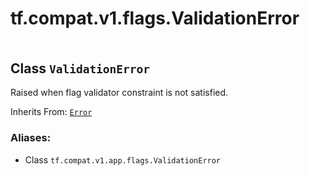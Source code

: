 <div itemscope itemtype="http://developers.google.com/ReferenceObject">
<meta itemprop="name" content="tf.compat.v1.flags.ValidationError" />
<meta itemprop="path" content="Stable" />
</div>

# tf.compat.v1.flags.ValidationError

<!-- Insert buttons -->

<table class="tfo-notebook-buttons tfo-api" align="left">
</table>



## Class `ValidationError`

<!-- Start diff -->
Raised when flag validator constraint is not satisfied.

Inherits From: [`Error`](../../../../tf/compat/v1/flags/Error.md)

### Aliases:

* Class `tf.compat.v1.app.flags.ValidationError`


<!-- Placeholder for "Used in" -->


